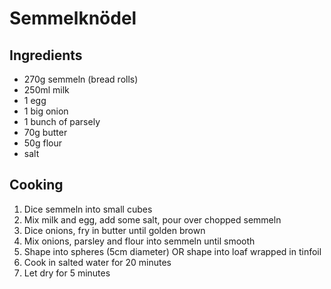 # Semmelknödel

## Ingredients

- 270g semmeln (bread rolls)
- 250ml milk
- 1 egg
- 1 big onion
- 1 bunch of parsely
- 70g butter
- 50g flour
- salt

## Cooking

1. Dice semmeln into small cubes
2. Mix milk and egg, add some salt, pour over chopped semmeln
3. Dice onions, fry in butter until golden brown
4. Mix onions, parsley and flour into semmeln until smooth
5. Shape into spheres (5cm diameter) OR shape into loaf wrapped in tinfoil
6. Cook in salted water for 20 minutes
7. Let dry for 5 minutes
